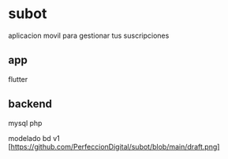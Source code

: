 # subot

aplicacion movil para gestionar tus suscripciones

app
-------
flutter


backend
-------
mysql
php

modelado bd v1
[https://github.com/PerfeccionDigital/subot/blob/main/draft.png]

